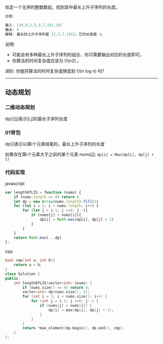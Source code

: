 给定一个无序的整数数组，找到其中最长上升子序列的长度。

```cpp
示例:

输入: [10,9,2,5,3,7,101,18]
输出: 4
解释: 最长的上升子序列是 [2,3,7,101]，它的长度是 4。
```

说明:

- 可能会有多种最长上升子序列的组合，你只需要输出对应的长度即可。
- 你算法的时间复杂度应该为 O(n2) 。

进阶: 你能将算法的时间复杂度降低到 O(n log n) 吗?

---

## 动态规划

### 二维动态规划

dp[i][j]表示[i,j]的最长子序列长度





### 01背包

dp[i]表示以第i个元素结尾的，最长上升子序列的长度

如果存在第i个元素大于之前的某个元素 nums[j]; `dp[i] = Max(dp[i], dp[j] + 1)`

### 代码实现

javascript

```javascript
var lengthOfLIS = function (nums) {
    if (nums.length == 0) return 0
    let dp = new Array(nums.length).fill(1)
    for (let i = 1; i < nums.length; i++) {
        for (let j = i-1; j >=0; j--){
            if (nums[j] < nums[i]){
                dp[i] = Math.max(dp[i], dp[j] + 1)
            }
        }
    }
    return Math.max(...dp)
};
```

cpp

```cpp
bool cmp(int a, int b){
    return a < b;
}
class Solution {
public:
    int lengthOfLIS(vector<int> &nums) {
        if (nums.size() == 0) return 0;
        vector<int> dp(nums.size(), 1);
        for (int i = 1; i < nums.size(); i++) {
            for (int j = i-1; j >=0; j--) {
                if (nums[j] < nums[i]) {
                    dp[i] = max(dp[i], dp[j] + 1);
                }
            }
        }
        return *max_element(dp.begin(), dp.end(), cmp);
    }
};
```
